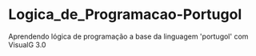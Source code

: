 # Logica_de_Programacao-Portugol
Aprendendo lógica de programação a base da linguagem 'portugol' com VisualG 3.0 
